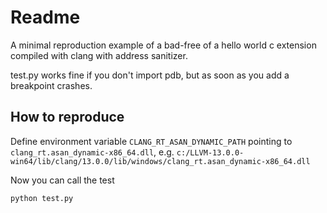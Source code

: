 # Readme

A minimal reproduction example of a bad-free of a hello world c
extension compiled with clang with address sanitizer.
 
test.py works fine if you don't import pdb, but as soon as you add a
breakpoint crashes.

## How to reproduce
Define environment variable `CLANG_RT_ASAN_DYNAMIC_PATH` pointing to
`clang_rt.asan_dynamic-x86_64.dll`, e.g.
`c:/LLVM-13.0.0-win64/lib/clang/13.0.0/lib/windows/clang_rt.asan_dynamic-x86_64.dll`

Now you can call the test

    python test.py
